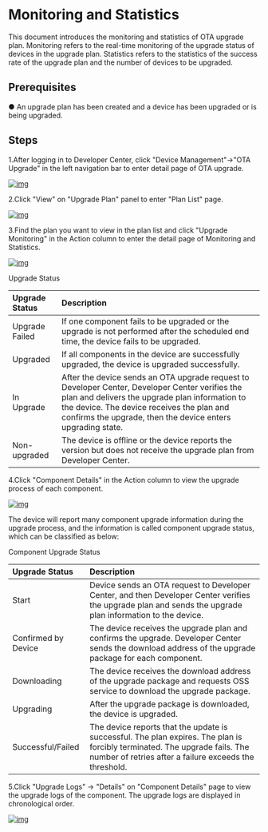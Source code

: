 # Monitoring and Statistics

This document introduces the monitoring and statistics of OTA upgrade plan.  Monitoring refers to the real-time monitoring of the upgrade status of devices in the upgrade plan. Statistics refers to the statistics of the success rate of the upgrade plan and the number of devices to be upgraded. 

## **Prerequisites**

● An upgrade plan has been created and a device has been upgraded or is being upgraded.  

## **Steps**

1.After logging in to Developer Center, click "Device Management"→"OTA Upgrade" in the left navigation bar to enter detail page of OTA upgrade.

<a data-fancybox title="img" href="/en/guide/image2022-3-12_13-45-2.png?version=1&modificationDate=1647063296000&api=v2">![img](/en/guide/image2022-3-12_13-45-2.png?version=1&modificationDate=1647063296000&api=v2)</a>

2.Click "View" on "Upgrade Plan" panel to enter "Plan List" page.

<a data-fancybox title="img" href="/en/guide/image2022-3-12_13-46-36.png?version=1&modificationDate=1647063390000&api=v2">![img](/en/guide/image2022-3-12_13-46-36.png?version=1&modificationDate=1647063390000&api=v2)</a>

3.Find the plan you want to view in the plan list and click "Upgrade Monitoring" in the Action column to enter the detail page of Monitoring and Statistics.

<a data-fancybox title="img" href="/en/guide/image2022-3-12_13-47-22.png?version=1&modificationDate=1647063436000&api=v2">![img](/en/guide/image2022-3-12_13-47-22.png?version=1&modificationDate=1647063436000&api=v2)</a>

Upgrade Status

| **Upgrade Status** | **Description**                                                        |
| :----------- | :----------------------------------------------------------- |
| Upgrade Failed     | If one component fails to be upgraded or the upgrade is not performed after the scheduled end time, the device fails to be upgraded. |
| Upgraded     | If all components in the device are successfully upgraded, the device is upgraded successfully.                         |
| In Upgrade       | After the device sends an OTA upgrade request to Developer Center, Developer Center verifies the plan and delivers the upgrade plan information to the device. The device receives the plan and confirms the upgrade, then the device enters upgrading state. |
| Non-upgraded       | The device is offline or the device reports the version but does not receive the upgrade plan from Developer Center.                     |


4.Click "Component Details" in the Action column to view the upgrade process of each component.

<a data-fancybox title="img" href="/en/guide/image2022-3-12_14-0-18.png?version=1&modificationDate=1647064212000&api=v2">![img](/en/guide/image2022-3-12_14-0-18.png?version=1&modificationDate=1647064212000&api=v2)</a>

The device will report many component upgrade information during the upgrade process, and the information is called component upgrade status, which can be classified as below:

Component Upgrade Status

| **Upgrade Status**| **Description**                                                        |
| :----------- | :----------------------------------------------------------- |
| Start        | Device sends an OTA request to Developer Center, and then Developer Center verifies the upgrade plan and sends the upgrade plan information to the device.                  |
| Confirmed by Device     | The device receives the upgrade plan and confirms the upgrade. Developer Center sends the download address of the upgrade package for each component.     |
| Downloading       | The device receives the download address of the upgrade package and requests OSS service to download the upgrade package.                  |
| Upgrading     | After the upgrade package is downloaded, the device is upgraded.                                    |
| Successful/Failed   | The device reports that the update is successful. The plan expires. The plan is forcibly terminated. The upgrade fails. The number of retries after a failure exceeds the threshold. |

5.Click "Upgrade Logs" → "Details" on "Component Details" page to view the upgrade logs of the component. The upgrade logs are displayed in chronological order. 

<a data-fancybox title="img" href="/en/guide/image2022-3-12_14-8-51.png?version=1&modificationDate=1647064725000&api=v2">![img](/en/guide/image2022-3-12_14-8-51.png?version=1&modificationDate=1647064725000&api=v2)</a>
